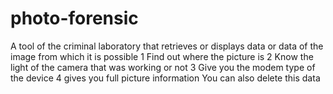 # photo-forensic
A tool of the criminal laboratory that retrieves or displays data or data of the image from which it is possible 1 Find out where the picture is 2 Know the light of the camera that was working or not 3 Give you the modem type of the device 4 gives you full picture information You can also delete this data
